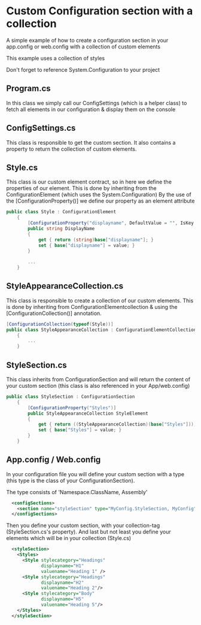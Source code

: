 # Custom Configuration section with a collection

A simple example of how to create a configuration section in your app.config or web.config with a collection of custom elements

This example uses a collection of styles

Don't forget to reference System.Configuration to your project

## Program.cs
In this class we simply call our ConfigSettings (which is a helper class) to fetch all elements in our configuration & display them on the console

## ConfigSettings.cs
This class is responsible to get the custom section.
It also contains a property to return the collection of custom elements.

## Style.cs
This class is our custom element contract, so in here we define the properties of our element.
This is done by inheriting from the ConfigurationElement (which uses the System.Configuration)
By the use of the [ConfigurationProperty()] we define our property as an element attribute
```csharp
public class Style : ConfigurationElement
    {
        [ConfigurationProperty("displayname", DefaultValue = "", IsKey = true, IsRequired = true)]
        public string DisplayName
        {
            get { return (string)base["displayname"]; }
            set { base["displayname"] = value; }
        }
        
        ...
    }
```

## StyleAppearanceCollection.cs
This class is responsible to create a collection of our custom elements. This is done by inheriting from ConfigurationElementcollection & using the [ConfigurationCollection()] annotation.

```csharp
[ConfigurationCollection(typeof(Style))]
public class StyleAppearanceCollection : ConfigurationElementCollection
    {
        ...
    }
```

## StyleSection.cs
This class inherits from ConfigurationSection and will return the content of your custom section (this class is also referenced in your App/web.config)
```csharp
public class StyleSection : ConfigurationSection
    {
        [ConfigurationProperty("Styles")]
        public StyleAppearanceCollection StyleElement
        {
            get { return ((StyleAppearanceCollection)(base["Styles"])); }
            set { base["Styles"] = value; }
        }
    }
```

## App.config / Web.config
In your configuration file you will define your custom section with a type (this type is the class of your ConfigurationSection).

The type consists of 'Namespace.ClassName, Assembly'

```xml
  <configSections>
    <section name="styleSection" type="MyConfig.StyleSection, MyConfig"/>
  </configSections>
```


Then you define your custom section, with your collection-tag (StyleSection.cs's property). And last but not least you define your elements which will be in your collection (Style.cs)

```xml
  <styleSection>
    <Styles>
      <Style stylecategory="Headings"
             displayname="H1"
             valuename="Heading 1" />
      <Style stylecategory="Headings"
             displayname="H2"
             valuename="Heading 2"/>
      <Style stylecategory="Body"
             displayname="H5"
             valuename="Heading 5"/>
    </Styles>
  </styleSection>
  ```
